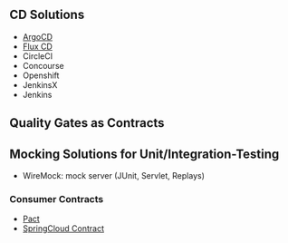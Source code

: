 ## CD Solutions

- [ArgoCD](https://argoproj.github.io/cd/)
- [Flux CD](https://fluxcd.io)
- CircleCI
- Concourse
- Openshift
- JenkinsX
- Jenkins

## Quality Gates as Contracts

## Mocking Solutions for Unit/Integration-Testing

- WireMock: mock server (JUnit, Servlet, Replays)

### Consumer Contracts

- [Pact](https://docs.pact.io)
- [SpringCloud Contract](https://cloud.spring.io/spring-cloud-contract)
